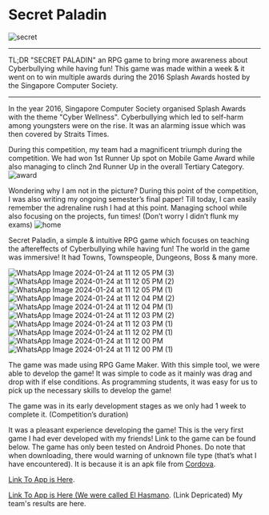 # Secret Paladin
![secret](https://github.com/asifexplore/Secret-Paladin/assets/17755848/d6e0300a-0d39-4d9c-87f1-3703dc4e8fed)

<hr/>
TL;DR
"SECRET PALADIN" an RPG game to bring more awareness about Cyberbullying while having fun! This game was made within a week & it went on to win multiple awards during the 2016 Splash Awards hosted by the Singapore Computer Society.
<hr/>

In the year 2016, Singapore Computer Society organised Splash Awards with the theme "Cyber Wellness". Cyberbullying which led to self-harm among youngsters were on the rise. It was an alarming issue which was then covered by Straits Times.

During this competition, my team had a magnificent triumph during the competition. We had won 1st Runner Up spot on Mobile Game Award while also managing to clinch 2nd Runner Up in the overall Tertiary Category.
![award](https://github.com/asifexplore/Secret-Paladin/assets/17755848/e264b645-da88-4419-bcc5-99d7f2d71a90)


Wondering why I am not in the picture? During this point of the competition, I was also writing my ongoing semester’s final paper! Till today, I can easily remember the adrenaline rush I had at this point. Managing school while also focusing on the projects, fun times! (Don’t worry I didn’t flunk my exams)
![home](https://github.com/asifexplore/Secret-Paladin/assets/17755848/a00e421e-921c-4ead-a1ad-cc47a7afbc5a)


Secret Paladin, a simple & intuitive RPG game which focuses on teaching the aftereffects of Cyberbullying while having fun! The world in the game was immersive! It had Towns, Townspeople, Dungeons, Boss & many more.

![WhatsApp Image 2024-01-24 at 11 12 05 PM (3)](https://github.com/asifexplore/Secret-Paladin/assets/17755848/57968b03-8db8-4d65-9178-bb3564d92f62)
![WhatsApp Image 2024-01-24 at 11 12 05 PM (2)](https://github.com/asifexplore/Secret-Paladin/assets/17755848/62f6212f-4ea6-4153-9ad8-25fff494cc6e)
![WhatsApp Image 2024-01-24 at 11 12 05 PM (1)](https://github.com/asifexplore/Secret-Paladin/assets/17755848/d8af3dd0-fe77-4f6e-bb5b-6e8768e48873)
![WhatsApp Image 2024-01-24 at 11 12 04 PM (2)](https://github.com/asifexplore/Secret-Paladin/assets/17755848/dbc4d690-09a1-459b-b1c9-04e02aad0e59)
![WhatsApp Image 2024-01-24 at 11 12 04 PM (1)](https://github.com/asifexplore/Secret-Paladin/assets/17755848/2bebbb1d-1187-409e-acad-aa7ee1ce6f6a)
![WhatsApp Image 2024-01-24 at 11 12 03 PM (2)](https://github.com/asifexplore/Secret-Paladin/assets/17755848/0fcb13c2-ad79-4eef-b084-1295fbf8ac30)
![WhatsApp Image 2024-01-24 at 11 12 03 PM (1)](https://github.com/asifexplore/Secret-Paladin/assets/17755848/616a318a-6455-475b-86df-eb102b079523)
![WhatsApp Image 2024-01-24 at 11 12 02 PM (1)](https://github.com/asifexplore/Secret-Paladin/assets/17755848/eb240974-8027-4459-b60f-0a1d6e549020)
![WhatsApp Image 2024-01-24 at 11 12 00 PM](https://github.com/asifexplore/Secret-Paladin/assets/17755848/0910964a-caf2-463c-a1cf-30e793a76591)
![WhatsApp Image 2024-01-24 at 11 12 00 PM (1)](https://github.com/asifexplore/Secret-Paladin/assets/17755848/df53b46b-cf45-4ead-a19b-80c37b2d84af)

   
The game was made using RPG Game Maker. With this simple tool, we were able to develop the game! It was simple to code as it mainly was drag and drop with if else conditions. As programming students, it was easy for us to pick up the necessary skills to develop the game!

The game was in its early development stages as we only had 1 week to complete it. (Competition’s duration)

It was a pleasant experience developing the game! This is the very first game I had ever developed with my friends! Link to the game can be found below. The game has only been tested on Android Phones. Do note that when downloading, there would warning of unknown file type (that’s what I have encountered). It is because it is an apk file from <a href="https://cordova.apache.org/" target="_blank">Cordova</a>.

<a href="https://drive.google.com/file/d/1QCkxU5AlhxE8A0mkvJXFqzvY6mUe4gGk/view?usp=drive_open" target="_blank">Link To App is Here</a>. 

<a href="http://asiatoday.com/pressrelease/singapore-computer-society%E2%80%99s-annual-splash-awards-recognise-outstanding-icm-youth-promo" target="_blank">Link To App is Here (We were called El Hasmano</a>. (Link Depricated) 
My team's results are here.
